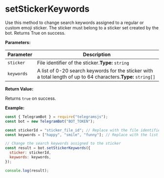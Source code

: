 # setStickerKeywords

Use this method to change search keywords assigned to a regular or custom emoji sticker. The sticker must belong to a sticker set created by the bot. Returns True on success.

**Parameters:**

| Parameter  | Description                                                                                                    |
| ---------- | -------------------------------------------------------------------------------------------------------------- |
| `sticker`  | File identifier of the sticker.**Type:** `string`                                                              |
| `keywords` | A list of 0-20 search keywords for the sticker with a total length of up to 64 characters.**Type:** `string[]` |

**Return Value:**

Returns `true` on success.

**Example:**

```javascript
const { TelegramBot } = require("telegramsjs");
const bot = new TelegramBot("BOT_TOKEN");

const stickerId = "sticker_file_id"; // Replace with the file identifier of the sticker
const keywords = ["happy", "smile", "funny"]; // Replace with the list of search keywords for the sticker

// Change the search keywords assigned to the sticker
const result = bot.setStickerKeywords({
  sticker: stickerId,
  keywords: keywords,
});

console.log(result);
```
